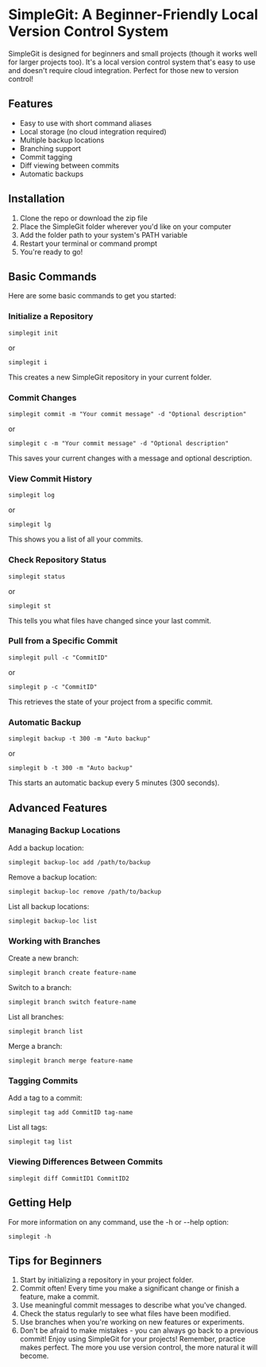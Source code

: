 # SimpleGit: A Beginner-Friendly Local Version Control System
SimpleGit is designed for beginners and small projects (though it works well for larger projects too). It's a local version
control system that's easy to use and doesn't require cloud integration. Perfect for those new to version control!
## Features
- Easy to use with short command aliases
- Local storage (no cloud integration required)
- Multiple backup locations
- Branching support
- Commit tagging
- Diff viewing between commits
- Automatic backups
## Installation
1. Clone the repo or download the zip file
2. Place the SimpleGit folder wherever you'd like on your computer
3. Add the folder path to your system's PATH variable
4. Restart your terminal or command prompt
5. You're ready to go!
## Basic Commands
Here are some basic commands to get you started:
### Initialize a Repository
```
simplegit init
```
or
```
simplegit i
```
This creates a new SimpleGit repository in your current folder.
### Commit Changes
```
simplegit commit -m "Your commit message" -d "Optional description"
```
or
```
simplegit c -m "Your commit message" -d "Optional description"
```
This saves your current changes with a message and optional description.
### View Commit History
```
simplegit log
```
or
```
simplegit lg
```
This shows you a list of all your commits.
### Check Repository Status
```
simplegit status
```
or
```
simplegit st
```
This tells you what files have changed since your last commit.
### Pull from a Specific Commit
```
simplegit pull -c "CommitID"
```
or
```
simplegit p -c "CommitID"
```
This retrieves the state of your project from a specific commit.
### Automatic Backup
```
simplegit backup -t 300 -m "Auto backup"
```
or
```
simplegit b -t 300 -m "Auto backup"
```
This starts an automatic backup every 5 minutes (300 seconds).
## Advanced Features
### Managing Backup Locations
Add a backup location:
```
simplegit backup-loc add /path/to/backup
```
Remove a backup location:
```
simplegit backup-loc remove /path/to/backup
```
List all backup locations:
```
simplegit backup-loc list
```
### Working with Branches
Create a new branch:
```
simplegit branch create feature-name
```
Switch to a branch:
```
simplegit branch switch feature-name
```
List all branches:
```
simplegit branch list
```
Merge a branch:
```
simplegit branch merge feature-name
```
### Tagging Commits
Add a tag to a commit:
```
simplegit tag add CommitID tag-name
```
List all tags:
```
simplegit tag list
```
### Viewing Differences Between Commits
```
simplegit diff CommitID1 CommitID2
```
## Getting Help
For more information on any command, use the -h or --help option:
```
simplegit -h
```
## Tips for Beginners
1. Start by initializing a repository in your project folder.
2. Commit often! Every time you make a significant change or finish a feature, make a commit.
3. Use meaningful commit messages to describe what you've changed.
4. Check the status regularly to see what files have been modified.
5. Use branches when you're working on new features or experiments.
6. Don't be afraid to make mistakes - you can always go back to a previous commit!
Enjoy using SimpleGit for your projects! Remember, practice makes perfect. The more you use version control, the
more natural it will become.
```

